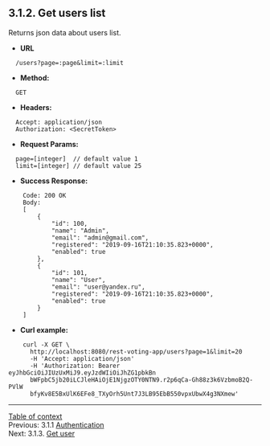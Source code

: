 **3.1.2. Get users list**
----
Returns json data about users list.
* **URL** 
```
  /users?page=:page&limit=:limit
```
* **Method:**
```
  GET
```
 
* **Headers:**
```
  Accept: application/json
  Authorization: <SecretToken>
```
* **Request Params:**
```
  page=[integer]  // default value 1
  limit=[integer] // default value 25
```
* **Success Response:**
```
    Code: 200 OK
    Body:
    [
        {
            "id": 100,
            "name": "Admin",
            "email": "admin@gmail.com",
            "registered": "2019-09-16T21:10:35.823+0000",
            "enabled": true
        },
        {
            "id": 101,
            "name": "User",
            "email": "user@yandex.ru",
            "registered": "2019-09-16T21:10:35.823+0000",
            "enabled": true
        }
    ]
``` 
* **Curl example:**
```
    curl -X GET \
      http://localhost:8080/rest-voting-app/users?page=1&limit=20
      -H 'Accept: application/json'
      -H 'Authorization: Bearer eyJhbGciOiJIUzUxMiJ9.eyJzdWIiOiJhZG1pbkBn
      bWFpbC5jb20iLCJleHAiOjE1NjgzOTY0NTN9.r2p6qCa-Gh88z3k6VzbmoB2Q-PVlW
      bfyKv8E5BxUlK6EFe8_TXyOrh5Unt7J3LB95EbB550vpxUbwX4g3NXmew'
```
----
[Table of context](api.md) \
Previous: 3.1.1 [Authentication](3_1_1.md) \
Next: 3.1.3. [Get user](3_1_3.md)